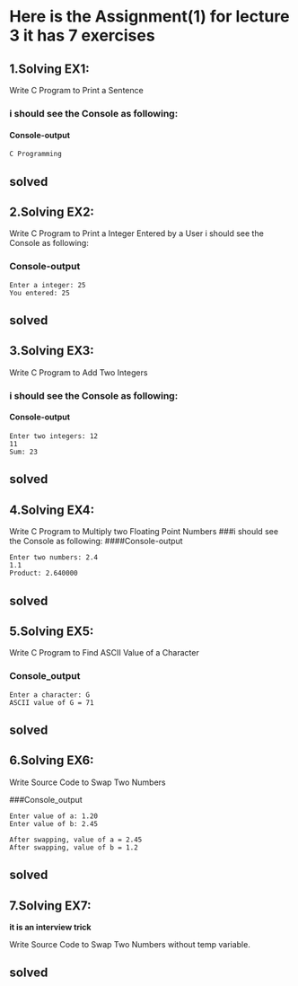 # Here is the Assignment(1) for lecture 3 it has 7 exercises 

## 1.Solving EX1:

Write C Program to Print a Sentence


### i should see the Console as following:

#### Console-output

	C Programming
solved 
------------------------------------------------------------
## 2.Solving EX2:

Write C Program to Print a Integer Entered by a User
i should see the Console as following:
### Console-output

	Enter a integer: 25
	You entered: 25
solved 
------------------------------------------------------------

## 3.Solving EX3:

Write C Program to Add Two Integers

### i should see the Console as following:
#### Console-output

	Enter two integers: 12
	11
	Sum: 23

solved 
------------------------------------------------------------

## 4.Solving EX4:

Write C Program to Multiply two Floating Point Numbers
###i should see the Console as following:
####Console-output


	Enter two numbers: 2.4
	1.1
	Product: 2.640000

solved 
------------------------------------------------------------

## 5.Solving EX5:

Write C Program to Find ASCII Value of a Character

### Console_output

	Enter a character: G
	ASCII value of G = 71
	
solved 
------------------------------------------------------------

## 6.Solving EX6:

Write Source Code to Swap Two Numbers

###Console_output


	Enter value of a: 1.20
	Enter value of b: 2.45
	
	After swapping, value of a = 2.45
	After swapping, value of b = 1.2


	
solved 
------------------------------------------------------------

## 7.Solving EX7:

**it is an interview trick** 

Write Source Code to Swap Two Numbers without temp variable.

solved 
------------------------------------------------------------